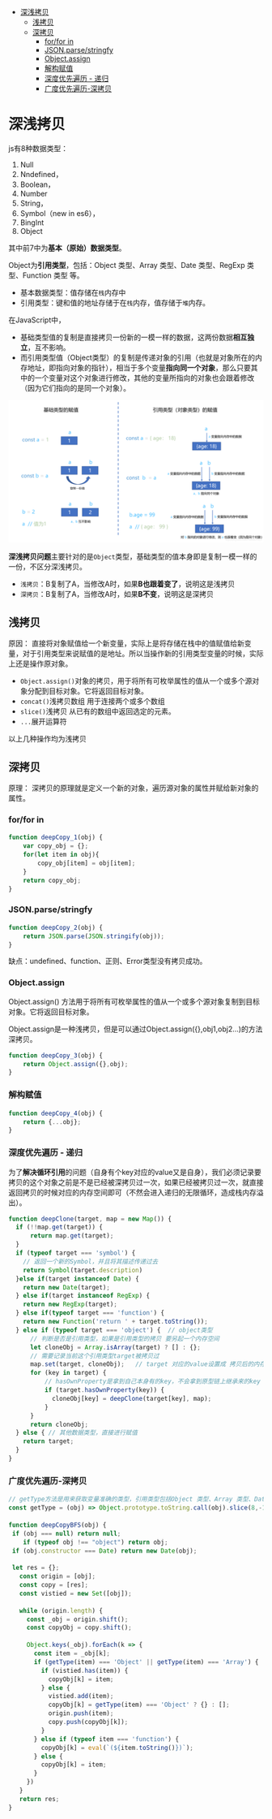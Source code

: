 - [深浅拷贝](#深浅拷贝)
  - [浅拷贝](#浅拷贝)
  - [深拷贝](#深拷贝)
    - [for/for in](#forfor-in)
    - [JSON.parse/stringfy](#jsonparsestringfy)
    - [Object.assign](#objectassign)
    - [解构赋值](#解构赋值)
    - [深度优先遍历 - 递归](#深度优先遍历---递归)
    - [广度优先遍历-深拷贝](#广度优先遍历-深拷贝)

# 深浅拷贝

js有8种数据类型：

1. Null
2. Nndefined，
3. Boolean，
4. Number
5. String，
6. Symbol（new in es6），
7. BingInt
8. Object

其中前7中为**基本（原始）数据类型**。

Object为**引用类型**，包括：Object 类型、Array 类型、Date 类型、RegExp 类型、Function 类型 等。

- 基本数据类型：值存储在`栈`内存中
- 引用类型：键和值的地址存储于在`栈`内存，值存储于`堆`内存。

在JavaScript中，

- 基础类型值的复制是直接拷贝一份新的一模一样的数据，这两份数据**相互独立**，互不影响。
- 而引用类型值（Object类型）的复制是传递对象的引用（也就是对象所在的内存地址，即指向对象的指针），相当于多个变量**指向同一个对象**，那么只要其中的一个变量对这个对象进行修改，其他的变量所指向的对象也会跟着修改（因为它们指向的是同一个对象）。

<img src="./picture/copy/pic1.png"/>

**深浅拷贝问题**主要针对的是`Object`类型，基础类型的值本身即是复制一模一样的一份，不区分深浅拷贝。

- `浅拷贝`：B复制了A，当修改A时，如果**B也跟着变了**，说明这是浅拷贝
- `深拷贝`：B复制了A，当修改A时，如果**B不变**，说明这是深拷贝
  
## 浅拷贝

原因：
直接将对象赋值给一个新变量，实际上是将存储在栈中的值赋值给新变量，对于引用类型来说赋值的是地址。所以当操作新的引用类型变量的时候，实际上还是操作原对象。

- `Object.assign()`对象的拷贝，用于将所有可枚举属性的值从一个或多个源对象分配到目标对象。它将返回目标对象。
- `concat()`浅拷贝数组 用于连接两个或多个数组
- `slice()`浅拷贝 从已有的数组中返回选定的元素。
- `...`展开运算符

以上几种操作均为浅拷贝

## 深拷贝

原理：
深拷贝的原理就是定义一个新的对象，遍历源对象的属性并赋给新对象的属性。

### for/for in

```js
function deepCopy_1(obj) {
    var copy_obj = {};
    for(let item in obj){
        copy_obj[item] = obj[item];
    }
    return copy_obj;
}
```

### JSON.parse/stringfy

```js
function deepCopy_2(obj) {
    return JSON.parse(JSON.stringify(obj));
}
```

缺点：undefined、function、正则、Error类型没有拷贝成功。

### Object.assign

Object.assign() 方法用于将所有可枚举属性的值从一个或多个源对象复制到目标对象。它将返回目标对象。

Object.assign是一种浅拷贝，但是可以通过Object.assign({},obj1,obj2...)的方法深拷贝。

```js
function deepCopy_3(obj) {
    return Object.assign({},obj);
}
```

### 解构赋值

```js
function deepCopy_4(obj) {
    return {...obj};
}
```

### 深度优先遍历 - 递归

为了**解决循环引用**的问题（自身有个key对应的value又是自身），我们必须记录要拷贝的这个对象之前是不是已经被深拷贝过一次，如果已经被拷贝过一次，就直接返回拷贝的时候对应的内存空间即可（不然会进入递归的无限循环，造成栈内存溢出）。

```js
function deepClone(target, map = new Map()) {
  if (!!map.get(target)) {
      return map.get(target);
  }
  if (typeof target === 'symbol') {
    // 返回一个新的Symbol，并且将其描述传递过去
    return Symbol(target.description)
  }else if(target instanceof Date) {
    return new Date(target);
  } else if(target instanceof RegExp) {
    return new RegExp(target);
  } else if(typeof target === 'function') {
    return new Function('return ' + target.toString());
  } else if (typeof target === 'object') {  // object类型        
      // 判断是否是引用类型，如果是引用类型的拷贝 要另起一个内存空间
      let cloneObj = Array.isArray(target) ? [] : {};
      // 需要记录当前这个引用类型target被拷贝过
      map.set(target, cloneObj);   // target 对应的value设置成 拷贝后的内存地址。
      for (key in target) {
          // hasOwnProperty是拿到自己本身有的key，不会拿到原型链上继承来的key
          if (target.hasOwnProperty(key)) {
            cloneObj[key] = deepClone(target[key], map);
          }
      }
      return cloneObj;
  } else { // 其他数据类型，直接进行赋值
    return target;
  }
}
```

### 广度优先遍历-深拷贝

```js
// getType方法是用来获取变量准确的类型，引用类型包括Object 类型、Array 类型、Date 类型、RegExp 类型、Function 类型
const getType = (obj) => Object.prototype.toString.call(obj).slice(8,-1);

function deepCopyBFS(obj) {
 if (obj === null) return null;
    if (typeof obj !== "object") return obj;
 if (obj.constructor === Date) return new Date(obj);

 let res = {};
   const origin = [obj];
   const copy = [res];
   const vistied = new Set([obj]);

   while (origin.length) {
     const _obj = origin.shift();
     const copyObj = copy.shift();

     Object.keys(_obj).forEach(k => {
       const item = _obj[k];
       if (getType(item) === 'Object' || getType(item) === 'Array') {
         if (vistied.has(item)) {
           copyObj[k] = item;
         } else {
           vistied.add(item);
           copyObj[k] = getType(item) === 'Object' ? {} : [];
           origin.push(item);
           copy.push(copyObj[k]);
         }
       } else if (typeof item === 'function') {
         copyObj[k] = eval(`(${item.toString()})`);
       } else {
         copyObj[k] = item;
       }
     })
   }
   return res;
}
```

